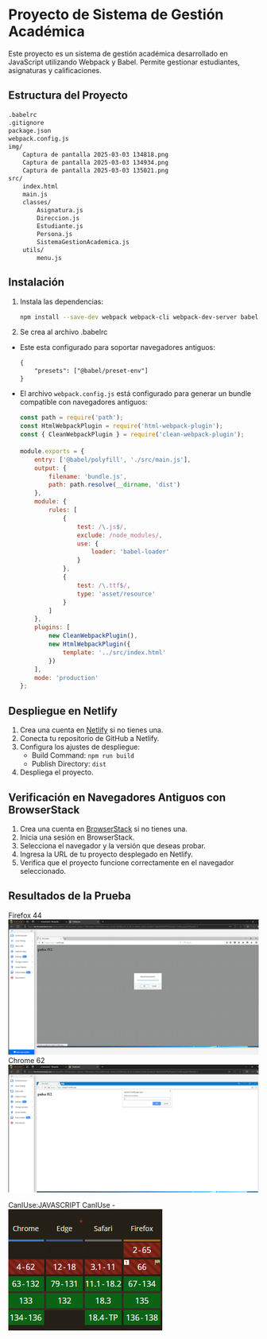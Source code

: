 # Proyecto de Sistema de Gestión Académica

Este proyecto es un sistema de gestión académica desarrollado en JavaScript utilizando Webpack y Babel. Permite gestionar estudiantes, asignaturas y calificaciones.

## Estructura del Proyecto

```
.babelrc
.gitignore
package.json
webpack.config.js
img/
    Captura de pantalla 2025-03-03 134818.png
    Captura de pantalla 2025-03-03 134934.png
    Captura de pantalla 2025-03-03 135021.png
src/
    index.html
    main.js
    classes/
        Asignatura.js
        Direccion.js
        Estudiante.js
        Persona.js
        SistemaGestionAcademica.js
    utils/
        menu.js
```

## Instalación



1. Instala las dependencias:
    ```sh
   npm install --save-dev webpack webpack-cli webpack-dev-server babel-loader @babel/core @babel/preset-env @babel/polyfill html-webpack-plugin clean-webpack-plugin
    ```
2. Se crea al archivo .babelrc 

- Este esta configurado para soportar navegadores antiguos:
    ```jsonc
    {
        "presets": ["@babel/preset-env"]
    }
    ```

- El archivo `webpack.config.js` está configurado para generar un bundle compatible con navegadores antiguos:
    ```js
    const path = require('path');
    const HtmlWebpackPlugin = require('html-webpack-plugin');
    const { CleanWebpackPlugin } = require('clean-webpack-plugin');

    module.exports = {
        entry: ['@babel/polyfill', './src/main.js'],
        output: {
            filename: 'bundle.js',
            path: path.resolve(__dirname, 'dist')
        },
        module: {
            rules: [
                {
                    test: /\.js$/,
                    exclude: /node_modules/,
                    use: {
                        loader: 'babel-loader'
                    }
                },
                {
                    test: /\.ttf$/,
                    type: 'asset/resource'
                }
            ]
        },
        plugins: [
            new CleanWebpackPlugin(),
            new HtmlWebpackPlugin({
                template: '../src/index.html'
            })
        ],
        mode: 'production'
    };
    ```

## Despliegue en Netlify

1. Crea una cuenta en [Netlify](https://www.netlify.com/) si no tienes una.
2. Conecta tu repositorio de GitHub a Netlify.
3. Configura los ajustes de despliegue:
    - Build Command: `npm run build`
    - Publish Directory: `dist`
4. Despliega el proyecto.

## Verificación en Navegadores Antiguos con BrowserStack

1. Crea una cuenta en [BrowserStack](https://www.browserstack.com/) si no tienes una.
2. Inicia una sesión en BrowserStack.
3. Selecciona el navegador y la versión que deseas probar.
4. Ingresa la URL de tu proyecto desplegado en Netlify.
5. Verifica que el proyecto funcione correctamente en el navegador seleccionado.


## Resultados de la Prueba
Firefox 44![11111](img/Captura%20de%20pantalla%202025-03-03%20134818.png)
Chrome 62![22222](img/Captura%20de%20pantalla%202025-03-03%20134934.png)


CanIUse:JAVASCRIPT
CanIUse - ![33333](img/Captura%20de%20pantalla%202025-03-03%20135021.png)

